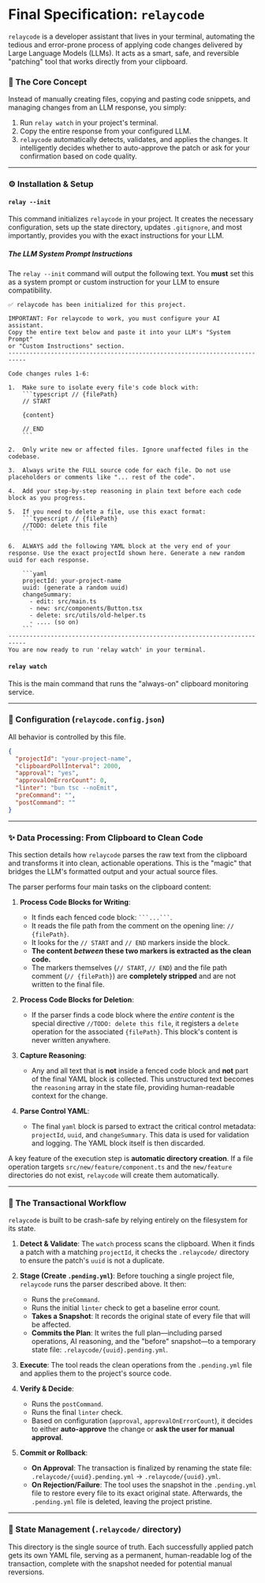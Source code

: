 
# Final Specification: `relaycode`

`relaycode` is a developer assistant that lives in your terminal, automating the tedious and error-prone process of applying code changes delivered by Large Language Models (LLMs). It acts as a smart, safe, and reversible "patching" tool that works directly from your clipboard.

### 🚀 The Core Concept

Instead of manually creating files, copying and pasting code snippets, and managing changes from an LLM response, you simply:
1.  Run `relay watch` in your project's terminal.
2.  Copy the entire response from your configured LLM.
3.  `relaycode` automatically detects, validates, and applies the changes. It intelligently decides whether to auto-approve the patch or ask for your confirmation based on code quality.

---

### ⚙️ Installation & Setup

#### `relay --init`

This command initializes `relaycode` in your project. It creates the necessary configuration, sets up the state directory, updates `.gitignore`, and most importantly, provides you with the exact instructions for your LLM.

##### The LLM System Prompt Instructions

The `relay --init` command will output the following text. You **must** set this as a system prompt or custom instruction for your LLM to ensure compatibility.

```plaintext
✅ relaycode has been initialized for this project.

IMPORTANT: For relaycode to work, you must configure your AI assistant.
Copy the entire text below and paste it into your LLM's "System Prompt"
or "Custom Instructions" section.
---------------------------------------------------------------------------

Code changes rules 1-6:

1.  Make sure to isolate every file's code block with:
    ```typescript // {filePath}
    // START

    {content}

    // END
    ```

2.  Only write new or affected files. Ignore unaffected files in the codebase.

3.  Always write the FULL source code for each file. Do not use placeholders or comments like "... rest of the code".

4.  Add your step-by-step reasoning in plain text before each code block as you progress.

5.  If you need to delete a file, use this exact format:
    ```typescript // {filePath}
    //TODO: delete this file
    ```

6.  ALWAYS add the following YAML block at the very end of your response. Use the exact projectId shown here. Generate a new random uuid for each response.

    ```yaml
    projectId: your-project-name
    uuid: (generate a random uuid)
    changeSummary:
      - edit: src/main.ts
      - new: src/components/Button.tsx
      - delete: src/utils/old-helper.ts
      - .... (so on)
    ```
---------------------------------------------------------------------------
You are now ready to run 'relay watch' in your terminal.
```

#### `relay watch`

This is the main command that runs the "always-on" clipboard monitoring service.

---

### 🔧 Configuration (`relaycode.config.json`)

All behavior is controlled by this file.

```json
{
  "projectId": "your-project-name",
  "clipboardPollInterval": 2000,
  "approval": "yes",
  "approvalOnErrorCount": 0,
  "linter": "bun tsc --noEmit",
  "preCommand": "",
  "postCommand": ""
}
```

---

### ✨ Data Processing: From Clipboard to Clean Code

This section details how `relaycode` parses the raw text from the clipboard and transforms it into clean, actionable operations. This is the "magic" that bridges the LLM's formatted output and your actual source files.

The parser performs four main tasks on the clipboard content:

1.  **Process Code Blocks for Writing**:
    *   It finds each fenced code block: ` ```...``` `.
    *   It reads the file path from the comment on the opening line: `// {filePath}`.
    *   It looks for the `// START` and `// END` markers inside the block.
    *   **The content *between* these two markers is extracted as the clean code.**
    *   The markers themselves (`// START`, `// END`) and the file path comment (`// {filePath}`) are **completely stripped** and are not written to the final file.

2.  **Process Code Blocks for Deletion**:
    *   If the parser finds a code block where the *entire content* is the special directive `//TODO: delete this file`, it registers a `delete` operation for the associated `{filePath}`. This block's content is never written anywhere.

3.  **Capture Reasoning**:
    *   Any and all text that is **not** inside a fenced code block and **not** part of the final YAML block is collected. This unstructured text becomes the `reasoning` array in the state file, providing human-readable context for the change.

4.  **Parse Control YAML**:
    *   The final `yaml` block is parsed to extract the critical control metadata: `projectId`, `uuid`, and `changeSummary`. This data is used for validation and logging. The YAML block itself is then discarded.

A key feature of the execution step is **automatic directory creation**. If a file operation targets `src/new/feature/component.ts` and the `new/feature` directories do not exist, `relaycode` will create them automatically.

---

### 🧠 The Transactional Workflow

`relaycode` is built to be crash-safe by relying entirely on the filesystem for its state.

1.  **Detect & Validate**: The `watch` process scans the clipboard. When it finds a patch with a matching `projectId`, it checks the `.relaycode/` directory to ensure the patch's `uuid` is not a duplicate.

2.  **Stage (Create `.pending.yml`)**: Before touching a single project file, `relaycode` runs the parser described above. It then:
    *   Runs the `preCommand`.
    *   Runs the initial `linter` check to get a baseline error count.
    *   **Takes a Snapshot**: It records the original state of every file that will be affected.
    *   **Commits the Plan**: It writes the full plan—including parsed operations, AI reasoning, and the "before" snapshot—to a temporary state file: `.relaycode/{uuid}.pending.yml`.

3.  **Execute**: The tool reads the clean operations from the `.pending.yml` file and applies them to the project's source code.

4.  **Verify & Decide**:
    *   Runs the `postCommand`.
    *   Runs the final `linter` check.
    *   Based on configuration (`approval`, `approvalOnErrorCount`), it decides to either **auto-approve** the change or **ask the user for manual approval**.

5.  **Commit or Rollback**:
    *   **On Approval**: The transaction is finalized by renaming the state file: `.relaycode/{uuid}.pending.yml` → `.relaycode/{uuid}.yml`.
    *   **On Rejection/Failure**: The tool uses the snapshot in the `.pending.yml` file to restore every file to its exact original state. Afterwards, the `.pending.yml` file is deleted, leaving the project pristine.

---

### 📂 State Management (`.relaycode/` directory)

This directory is the single source of truth. Each successfully applied patch gets its own YAML file, serving as a permanent, human-readable log of the transaction, complete with the snapshot needed for potential manual reversions.